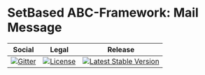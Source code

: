 # SetBased ABC-Framework: Mail Message

<table>
<thead>
<tr>
<th>Social</th>
<th>Legal</th>
<th>Release</th>
</tr>
</thead>
<tbody>
<tr>
<td>
<a href="https://gitter.im/setbased-abc-framework/abc"><img src="https://badges.gitter.im/setbased-abc-framework/abc.svg" alt="Gitter"/></a>
</td>
<td>
<a href="https://packagist.org/packages/setbased/abc-mail-message"><img src="https://poser.pugx.org/setbased/abc-mail-message/license" alt="License"/></a>
</td>
<td>
<a href="https://packagist.org/packages/setbased/abc-mail-message"><img src="https://poser.pugx.org/setbased/abc-mail-message/v/stable" alt="Latest Stable Version"/></a>
</td>
</tr>
</tbody>
</table>
